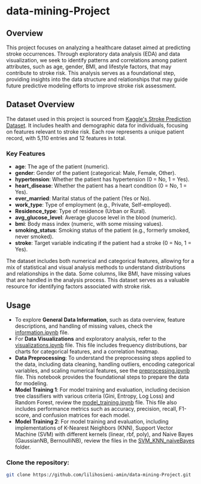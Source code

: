 # data-mining-Project

## Overview
This project focuses on analyzing a healthcare dataset aimed at predicting stroke occurrences. Through exploratory data analysis (EDA) and data visualization, we seek to identify patterns and correlations among patient attributes, such as age, gender, BMI, and lifestyle factors, that may contribute to stroke risk. This analysis serves as a foundational step, providing insights into the data structure and relationships that may guide future predictive modeling efforts to improve stroke risk assessment.

## Dataset Overview

The dataset used in this project is sourced from [Kaggle's Stroke Prediction Dataset](https://www.kaggle.com/datasets/fedesoriano/stroke-prediction-dataset). It includes health and demographic data for individuals, focusing on features relevant to stroke risk. Each row represents a unique patient record, with 5,110 entries and 12 features in total.

### Key Features
- **age**: The age of the patient (numeric).
- **gender**: Gender of the patient (categorical: Male, Female, Other).
- **hypertension**: Whether the patient has hypertension (0 = No, 1 = Yes).
- **heart_disease**: Whether the patient has a heart condition (0 = No, 1 = Yes).
- **ever_married**: Marital status of the patient (Yes or No).
- **work_type**: Type of employment (e.g., Private, Self-employed).
- **Residence_type**: Type of residence (Urban or Rural).
- **avg_glucose_level**: Average glucose level in the blood (numeric).
- **bmi**: Body mass index (numeric, with some missing values).
- **smoking_status**: Smoking status of the patient (e.g., formerly smoked, never smoked).
- **stroke**: Target variable indicating if the patient had a stroke (0 = No, 1 = Yes).

The dataset includes both numerical and categorical features, allowing for a mix of statistical and visual analysis methods to understand distributions and relationships in the data. Some columns, like BMI, have missing values that are handled in the analysis process. This dataset serves as a valuable resource for identifying factors associated with stroke risk.


## Usage

- To explore **General Data Information**, such as data overview, feature descriptions, and handling of missing values, check the [information.ipynb](https://github.com/lilihosieni-amin/data-mining-Project/blob/main/preprocessing/information.ipynb) file.
- For **Data Visualizations** and exploratory analysis, refer to the [visualizations.ipynb](https://github.com/lilihosieni-amin/data-mining-Project/blob/main/preprocessing/visualizations.ipynb) file. This file includes frequency distributions, bar charts for categorical features, and a correlation heatmap.
- **Data Preprocessing**: To understand the preprocessing steps applied to the data, including data cleaning, handling outliers, encoding categorical variables, and scaling numerical features, see the [preprocessing.ipynb](preprocessing/preProcessing.ipynb) file. This notebook provides the foundational steps to prepare the data for modeling.
- **Model Training 1**: For model training and evaluation, including decision tree classifiers with various criteria (Gini, Entropy, Log Loss) and Random Forest, review the [model_training.ipynb](DecisionTree_RandomForest/training_model.ipynb) file. This file also includes performance metrics such as accuracy, precision, recall, F1-score, and confusion matrices for each model.
- **Model Training 2**: For model training and evaluation, including implementations of K-Nearest Neighbors (KNN), Support Vector Machine (SVM) with different kernels (linear, rbf, poly), and Naive Bayes (GaussianNB, BernoulliNB), review the files in the [SVM_KNN_naiveBayes](https://github.com/lilihosieni-amin/data-mining-Project/tree/main/SVM_KNN_naiveBayes) folder. 

### Clone the repository:
```bash
git clone https://github.com/lilihosieni-amin/data-mining-Project.git
